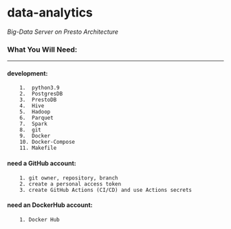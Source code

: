 # data-analytics
*Big-Data Server on Presto Architecture*

### What You Will Need:
-------------------------------------------------------------------------------

#### development:
        1.  python3.9
        2.  PostgresDB
        3.  PrestoDB
        4.  Hive 
        5.  Hadoop
        6.  Parquet
        7.  Spark
        8.  git
        9.  Docker
        10. Docker-Compose
        11. Makefile

#### need a GitHub account:
        1. git owner, repository, branch
        2. create a personal access token
        3. create GitHub Actions (CI/CD) and use Actions secrets

#### need an DockerHub account:
        1. Docker Hub
        
        


         



